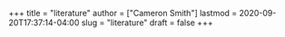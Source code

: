 +++
title = "literature"
author = ["Cameron Smith"]
lastmod = 2020-09-20T17:37:14-04:00
slug = "literature"
draft = false
+++
